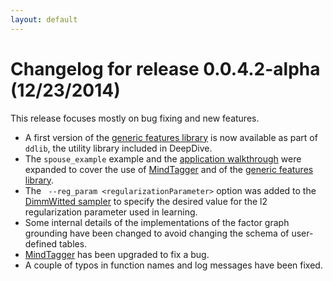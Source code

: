 ```yaml
---
layout: default
---
```


# Changelog for release 0.0.4.2-alpha (12/23/2014)

This release focuses mostly on bug fixing and new features.

- A first version of the [generic features library](../basics/gen_feats.html) is
        now available as part of `ddlib`, the utility library included in DeepDive.
- The `spouse_example` example and the [application
        walkthrough](../basics/walkthrough/walkthrough.html) were
        expanded to cover the use of [MindTagger](../basics/labeling.html) and of
        the [generic features library](../basics/gen_feats.html).
- The ` --reg_param <regularizationParameter>` option was added to the
        [DimmWitted sampler](../basics/sampler.html) to specify the desired value
        for the l2 regularization parameter used in learning.
- Some internal details of the implementations of the factor graph grounding
        have been changed to avoid changing the schema of user-defined tables.
- [MindTagger](../basics/labeling.html) has been upgraded to fix a bug.
- A couple of typos in function names and log messages have been fixed.

